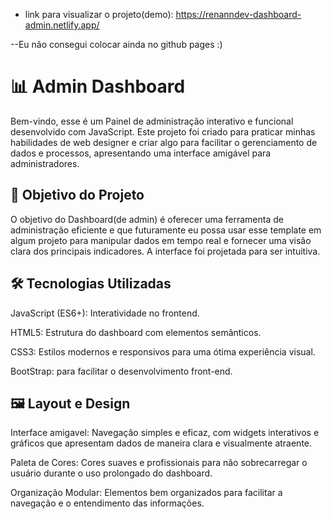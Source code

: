 * link para visualizar o projeto(demo): https://renanndev-dashboard-admin.netlify.app/

--Eu não consegui colocar ainda no github pages :)

# 📊 Admin Dashboard

Bem-vindo, esse é um Painel de administração interativo e funcional desenvolvido com JavaScript. Este projeto foi criado para praticar minhas habilidades de web designer e criar algo para facilitar o gerenciamento de dados e processos, apresentando uma interface amigável para administradores.

## 🎯 Objetivo do Projeto

O objetivo do Dashboard(de admin) é oferecer uma ferramenta de administração eficiente e que futuramente eu possa usar esse template em algum projeto para manipular dados em tempo real e fornecer uma visão clara dos principais indicadores. A interface foi projetada para ser intuitiva.

## 🛠️ Tecnologias Utilizadas

JavaScript (ES6+): Interatividade no frontend.

HTML5: Estrutura do dashboard com elementos semânticos.

CSS3: Estilos modernos e responsivos para uma ótima experiência visual.

BootStrap: para facilitar o desenvolvimento front-end.

## 🖼️ Layout e Design

Interface amigavel: Navegação simples e eficaz, com widgets interativos e gráficos que apresentam dados de maneira clara e visualmente atraente.

Paleta de Cores: Cores suaves e profissionais para não sobrecarregar o usuário durante o uso prolongado do dashboard.

Organização Modular: Elementos bem organizados para facilitar a navegação e o entendimento das informações.
